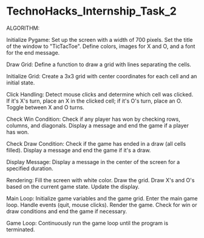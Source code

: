 # TechnoHacks_Internship_Task_2

ALGORITHM:

Initialize Pygame:
Set up the screen with a width of 700 pixels.
Set the title of the window to "TicTacToe".
Define colors, images for X and O, and a font for the end message.

Draw Grid:
Define a function to draw a grid with lines separating the cells.

Initialize Grid:
Create a 3x3 grid with center coordinates for each cell and an initial state.

Click Handling:
Detect mouse clicks and determine which cell was clicked.
If it's X's turn, place an X in the clicked cell; if it's O's turn, place an O.
Toggle between X and O turns.

Check Win Condition:
Check if any player has won by checking rows, columns, and diagonals.
Display a message and end the game if a player has won.

Check Draw Condition:
Check if the game has ended in a draw (all cells filled).
Display a message and end the game if it's a draw.

Display Message:
Display a message in the center of the screen for a specified duration.

Rendering:
Fill the screen with white color.
Draw the grid.
Draw X's and O's based on the current game state.
Update the display.

Main Loop:
Initialize game variables and the game grid.
Enter the main game loop.
Handle events (quit, mouse clicks).
Render the game.
Check for win or draw conditions and end the game if necessary.

Game Loop:
Continuously run the game loop until the program is terminated.
